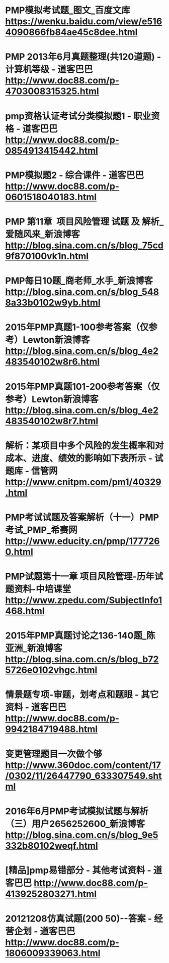 # PMP模拟考试题_图文_百度文库 https://wenku.baidu.com/view/e5164090866fb84ae45c8dee.html
# PMP 2013年6月真题整理(共120道题) - 计算机等级 - 道客巴巴 http://www.doc88.com/p-4703008315325.html
# pmp资格认证考试分类模拟题1 - 职业资格 - 道客巴巴 http://www.doc88.com/p-0854913415442.html
# PMP模拟题2 - 综合课件 - 道客巴巴 http://www.doc88.com/p-0601518040183.html
# PMP 第11章  项目风险管理 试题 及 解析_爱随风来_新浪博客 http://blog.sina.com.cn/s/blog_75cd9f870100vk1n.html
# PMP每日10题_商老师_水手_新浪博客 http://blog.sina.com.cn/s/blog_5488a33b0102w9yb.html
# 2015年PMP真题1-100参考答案（仅参考）Lewton新浪博客 http://blog.sina.com.cn/s/blog_4e2483540102w8r6.html
# 2015年PMP真题101-200参考答案（仅参考）Lewton新浪博客 http://blog.sina.com.cn/s/blog_4e2483540102w8r7.html
# 解析：某项目中多个风险的发生概率和对成本、进度、绩效的影响如下表所示 - 试题库 - 信管网 http://www.cnitpm.com/pm1/40329.html
# PMP考试试题及答案解析（十一）PMP考试_PMP_希赛网     http://www.educity.cn/pmp/1777260.html
# PMP试题第十一章 项目风险管理-历年试题资料-中培课堂 http://www.zpedu.com/SubjectInfo1468.html
# 2015年PMP真题讨论之136-140题_陈亚洲_新浪博客 http://blog.sina.com.cn/s/blog_b725726e0102vhgc.html
# 情景题专项-审题，划考点和题眼 - 其它资料 - 道客巴巴 http://www.doc88.com/p-9942184719488.html
# 变更管理题目一次做个够 http://www.360doc.com/content/17/0302/11/26447790_633307549.shtml
# 2016年6月PMP考试模拟试题与解析（三）用户2656252600_新浪博客 http://blog.sina.com.cn/s/blog_9e5332b80102weqf.html
# [精品]pmp易错部分 - 其他考试资料 - 道客巴巴 http://www.doc88.com/p-4139252803271.html
# 20121208仿真试题(200 50)--答案 - 经营企划 - 道客巴巴 http://www.doc88.com/p-1806009339063.html